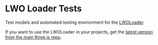# LWO Loader Tests

Test models and automated testing environment for the [LWOLoader](https://threejs.org/examples/#webgl_loader_lwo).

If you want to use the LWOLoader in your projects, get the [latest version from the main three.js repo](https://github.com/mrdoob/three.js/blob/dev/examples/js/loaders/LWOLoader.js).
